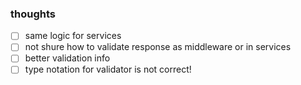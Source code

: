 ### thoughts

- [ ] same logic for services
- [ ] not shure how to validate response as middleware or in services
- [ ] better validation info
- [ ] type notation for validator is not correct!